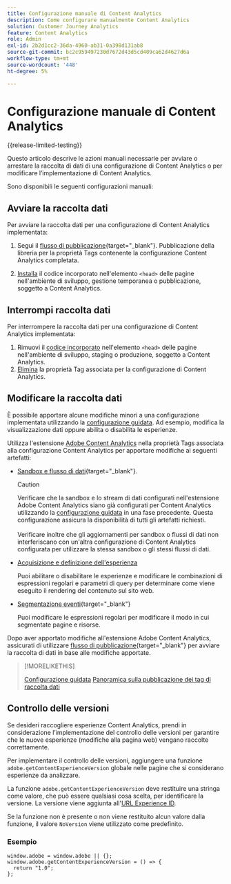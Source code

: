 ```yaml
---
title: Configurazione manuale di Content Analytics
description: Come configurare manualmente Content Analytics
solution: Customer Journey Analytics
feature: Content Analytics
role: Admin
exl-id: 2b2d1cc2-36da-4960-ab31-0a398d131ab8
source-git-commit: bc2c959497230d7672d43d5cd409ca62d4627d6a
workflow-type: tm+mt
source-wordcount: '448'
ht-degree: 5%

---
```


# Configurazione manuale di Content Analytics

{{release-limited-testing}}


Questo articolo descrive le azioni manuali necessarie per avviare o arrestare la raccolta di dati di una configurazione di Content Analytics o per modificare l’implementazione di Content Analytics.

Sono disponibili le seguenti configurazioni manuali:

## Avviare la raccolta dati

Per avviare la raccolta dati per una configurazione di Content Analytics implementata:

1. Segui il [flusso di pubblicazione](https://experienceleague.adobe.com/en/docs/experience-platform/tags/publish/overview){target="_blank"}. Pubblicazione della libreria per la proprietà Tags contenente la configurazione Content Analytics completata.

1. [Installa](https://experienceleague.adobe.com/en/docs/experience-platform/tags/publish/environments/environments#installation) il codice incorporato nell&#39;elemento `<head>` delle pagine nell&#39;ambiente di sviluppo, gestione temporanea o pubblicazione, soggetto a Content Analytics.


## Interrompi raccolta dati

Per interrompere la raccolta dati per una configurazione di Content Analytics implementata:

1. Rimuovi il [codice incorporato](https://experienceleague.adobe.com/en/docs/experience-platform/tags/publish/environments/environments) nell&#39;elemento `<head>` delle pagine nell&#39;ambiente di sviluppo, staging o produzione, soggetto a Content Analytics.
1. [Elimina](https://experienceleague.adobe.com/en/docs/experience-platform/tags/publish/overview) la proprietà Tag associata per la configurazione di Content Analytics.



## Modificare la raccolta dati

È possibile apportare alcune modifiche minori a una configurazione implementata utilizzando la [configurazione guidata](guided.md). Ad esempio, modifica la visualizzazione dati oppure abilita o disabilita le esperienze.

Utilizza l&#39;estensione [Adobe Content Analytics](https://experienceleague.adobe.com/en/docs/experience-platform/tags/extensions/client/content-analytics/overview) nella proprietà Tags associata alla configurazione Content Analytics per apportare modifiche ai seguenti artefatti:

* [Sandbox e flusso di dati](https://experienceleague.adobe.com/en/docs/experience-platform/tags/extensions/client/content-analytics/overview#configure-datastreams){target="_blank"}.

  >[!CAUTION]
  >
  >Verificare che la sandbox e lo stream di dati configurati nell&#39;estensione Adobe Content Analytics siano già configurati per Content Analytics utilizzando la [configurazione guidata](guided.md) in una fase precedente. Questa configurazione assicura la disponibilità di tutti gli artefatti richiesti.<br/><br/>Verificare inoltre che gli aggiornamenti per sandbox o flussi di dati non interferiscano con un&#39;altra configurazione di Content Analytics configurata per utilizzare la stessa sandbox o gli stessi flussi di dati.
  >

* [Acquisizione e definizione dell&#39;esperienza](https://experienceleague.adobe.com/en/docs/experience-platform/tags/extensions/client/content-analytics/overview?lang=en#configure-experience-capture-and-definition)

  Puoi abilitare o disabilitare le esperienze e modificare le combinazioni di espressioni regolari e parametri di query per determinare come viene eseguito il rendering del contenuto sul sito web.

* [Segmentazione eventi](https://experienceleague.adobe.com/en/docs/experience-platform/tags/extensions/client/content-analytics/overview#configure-event-segmenting){target="_blank"}

  Puoi modificare le espressioni regolari per modificare il modo in cui segmentate pagine e risorse.


Dopo aver apportato modifiche all&#39;estensione Adobe Content Analytics, assicurati di utilizzare [flusso di pubblicazione](https://experienceleague.adobe.com/en/docs/experience-platform/tags/publish/overview){target="_blank"} per avviare la raccolta di dati in base alle modifiche apportate.



>[!MORELIKETHIS]
>
>[Configurazione guidata](guided.md)
>[Panoramica sulla pubblicazione dei tag di raccolta dati](https://experienceleague.adobe.com/en/docs/experience-platform/tags/publish/overview)
>


## Controllo delle versioni

Se desideri raccogliere esperienze Content Analytics, prendi in considerazione l’implementazione del controllo delle versioni per garantire che le nuove esperienze (modifiche alla pagina web) vengano raccolte correttamente.

Per implementare il controllo delle versioni, aggiungere una funzione `adobe.getContentExperienceVersion` globale nelle pagine che si considerano esperienze da analizzare.

La funzione `adobe.getContentExperienceVersion` deve restituire una stringa come valore, che può essere qualsiasi cosa scelta, per identificare la versione. La versione viene aggiunta all&#39;[URL Experience ID](/help/content-analytics/report/components.md#experience-metadata).

Se la funzione non è presente o non viene restituito alcun valore dalla funzione, il valore `NoVersion` viene utilizzato come predefinito.

### Esempio

```
window.adobe = window.adobe || {};
window.adobe.getContentExperienceVersion = () => {
  return "1.0";
};
```
